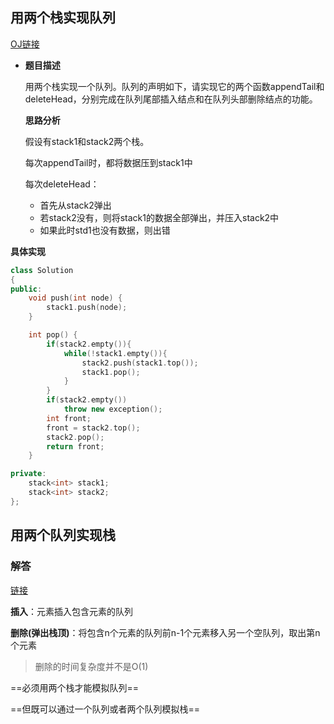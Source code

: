 ## 用两个栈实现队列

[OJ链接](https://www.nowcoder.com/practice/54275ddae22f475981afa2244dd448c6?tpId=13&tqId=11158&tPage=1&rp=4&ru=%2Fta%2Fcoding-interviews&qru=%2Fta%2Fcoding-interviews%2Fquestion-ranking)

- **题目描述**

  用两个栈实现一个队列。队列的声明如下，请实现它的两个函数appendTail和deleteHead，分别完成在队列尾部插入结点和在队列头部删除结点的功能。

  **思路分析**

  假设有stack1和stack2两个栈。

  每次appendTail时，都将数据压到stack1中

  每次deleteHead：

  - 首先从stack2弹出
  - 若stack2没有，则将stack1的数据全部弹出，并压入stack2中
  - 如果此时std1也没有数据，则出错

**具体实现**

```c++
class Solution
{
public:
    void push(int node) {
        stack1.push(node);
    }

    int pop() {
        if(stack2.empty()){
            while(!stack1.empty()){
                stack2.push(stack1.top());
                stack1.pop();
            }
        }
        if(stack2.empty())
            throw new exception();
        int front;
        front = stack2.top();
        stack2.pop();
        return front;
    }

private:
    stack<int> stack1;
    stack<int> stack2;
};
```

## 用两个队列实现栈

### 解答

[链接](https://leetcode-cn.com/problems/implement-stack-using-queues/solution/cdan-dui-lie-shuang-dui-lie-de-zhan-shi-xian-by-lc/)

**插入**：元素插入包含元素的队列

**删除(弹出栈顶)**：将包含n个元素的队列前n-1个元素移入另一个空队列，取出第n个元素

> 删除的时间复杂度并不是O(1)



==必须用两个栈才能模拟队列==

==但既可以通过一个队列或者两个队列模拟栈==

